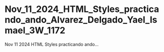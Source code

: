 # Nov_11_2024_HTML_Styles_practicando_ando_Alvarez_Delgado_Yael_Ismael_3W_1172
Nov 11 2024 HTML Styles practicando ando...
